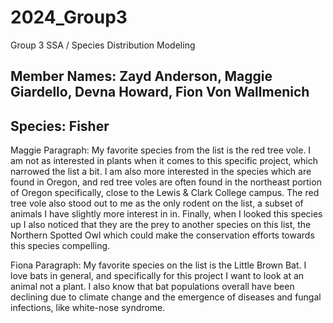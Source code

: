 # 2024_Group3
Group 3 SSA / Species Distribution Modeling

## Member Names: Zayd Anderson, Maggie Giardello, Devna Howard, Fion Von Wallmenich
## Species: Fisher 

Maggie Paragraph:
My favorite species from the list is the red tree vole. I am not as interested in plants when it comes to this specific project, which narrowed the list a bit. I am also more interested in the species which are found in Oregon, and red tree voles are often found in the northeast portion of Oregon specifically, close to the Lewis & Clark College campus. The red tree vole also stood out to me as the only rodent on the list, a subset of animals I have slightly more interest in in. Finally, when I looked this species up I also noticed that they are the prey to another species on this list, the Northern Spotted Owl which could make the conservation efforts towards this species compelling. 

Fiona Paragraph:
My favorite species on the list is the Little Brown Bat. I love bats in general, and specifically for this project I want to look at an animal not a plant. I also know that bat populations overall have been declining due to climate change and the emergence of diseases and fungal infections, like white-nose syndrome. 
